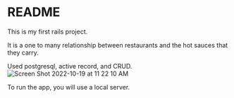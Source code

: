 # README

This is my first rails project. 

It is a one to many relationship between restaurants and the hot sauces that they carry. 

Used postgresql, active record, and CRUD.
![Screen Shot 2022-10-19 at 11 22 10 AM](https://user-images.githubusercontent.com/105073232/196773301-01b22300-4046-47b9-a03b-f2e592a00f89.png)



To run the app, you will use a local server. 
